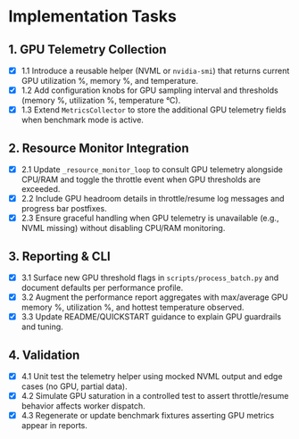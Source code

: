 # Implementation Tasks

## 1. GPU Telemetry Collection

- [x] 1.1 Introduce a reusable helper (NVML or `nvidia-smi`) that returns current GPU utilization %, memory %, and temperature.
- [x] 1.2 Add configuration knobs for GPU sampling interval and thresholds (memory %, utilization %, temperature °C).
- [x] 1.3 Extend `MetricsCollector` to store the additional GPU telemetry fields when benchmark mode is active.

## 2. Resource Monitor Integration

- [x] 2.1 Update `_resource_monitor_loop` to consult GPU telemetry alongside CPU/RAM and toggle the throttle event when GPU thresholds are exceeded.
- [x] 2.2 Include GPU headroom details in throttle/resume log messages and progress bar postfixes.
- [x] 2.3 Ensure graceful handling when GPU telemetry is unavailable (e.g., NVML missing) without disabling CPU/RAM monitoring.

## 3. Reporting & CLI

- [x] 3.1 Surface new GPU threshold flags in `scripts/process_batch.py` and document defaults per performance profile.
- [x] 3.2 Augment the performance report aggregates with max/average GPU memory %, utilization %, and hottest temperature observed.
- [x] 3.3 Update README/QUICKSTART guidance to explain GPU guardrails and tuning.

## 4. Validation

- [x] 4.1 Unit test the telemetry helper using mocked NVML output and edge cases (no GPU, partial data).
- [x] 4.2 Simulate GPU saturation in a controlled test to assert throttle/resume behavior affects worker dispatch.
- [x] 4.3 Regenerate or update benchmark fixtures asserting GPU metrics appear in reports.
